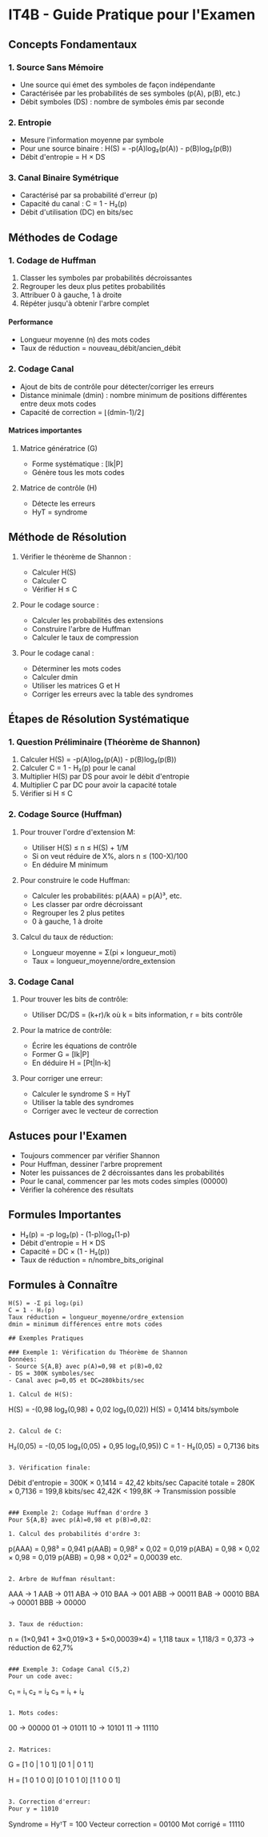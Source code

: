 # IT4B - Guide Pratique pour l'Examen

## Concepts Fondamentaux

### 1. Source Sans Mémoire
- Une source qui émet des symboles de façon indépendante
- Caractérisée par les probabilités de ses symboles (p(A), p(B), etc.)
- Débit symboles (DS) : nombre de symboles émis par seconde

### 2. Entropie
- Mesure l'information moyenne par symbole
- Pour une source binaire : H(S) = -p(A)log₂(p(A)) - p(B)log₂(p(B))
- Débit d'entropie = H × DS

### 3. Canal Binaire Symétrique
- Caractérisé par sa probabilité d'erreur (p)
- Capacité du canal : C = 1 - H₂(p)
- Débit d'utilisation (DC) en bits/sec

## Méthodes de Codage

### 1. Codage de Huffman
1. Classer les symboles par probabilités décroissantes
2. Regrouper les deux plus petites probabilités
3. Attribuer 0 à gauche, 1 à droite
4. Répéter jusqu'à obtenir l'arbre complet

#### Performance
- Longueur moyenne (n) des mots codes
- Taux de réduction = nouveau_débit/ancien_débit

### 2. Codage Canal
- Ajout de bits de contrôle pour détecter/corriger les erreurs
- Distance minimale (dmin) : nombre minimum de positions différentes entre deux mots codes
- Capacité de correction = ⌊(dmin-1)/2⌋

#### Matrices importantes
1. Matrice génératrice (G)
   - Forme systématique : [Ik|P]
   - Génère tous les mots codes

2. Matrice de contrôle (H)
   - Détecte les erreurs
   - HyT = syndrome

## Méthode de Résolution

1. Vérifier le théorème de Shannon :
   - Calculer H(S)
   - Calculer C
   - Vérifier H ≤ C

2. Pour le codage source :
   - Calculer les probabilités des extensions
   - Construire l'arbre de Huffman
   - Calculer le taux de compression

3. Pour le codage canal :
   - Déterminer les mots codes
   - Calculer dmin
   - Utiliser les matrices G et H
   - Corriger les erreurs avec la table des syndromes

## Étapes de Résolution Systématique

### 1. Question Préliminaire (Théorème de Shannon)
1. Calculer H(S) = -p(A)log₂(p(A)) - p(B)log₂(p(B))
2. Calculer C = 1 - H₂(p) pour le canal
3. Multiplier H(S) par DS pour avoir le débit d'entropie
4. Multiplier C par DC pour avoir la capacité totale
5. Vérifier si H ≤ C

### 2. Codage Source (Huffman)
1. Pour trouver l'ordre d'extension M:
   - Utiliser H(S) ≤ n ≤ H(S) + 1/M
   - Si on veut réduire de X%, alors n ≤ (100-X)/100
   - En déduire M minimum

2. Pour construire le code Huffman:
   - Calculer les probabilités: p(AAA) = p(A)³, etc.
   - Les classer par ordre décroissant
   - Regrouper les 2 plus petites
   - 0 à gauche, 1 à droite

3. Calcul du taux de réduction:
   - Longueur moyenne = Σ(pi × longueur_moti)
   - Taux = longueur_moyenne/ordre_extension

### 3. Codage Canal
1. Pour trouver les bits de contrôle:
   - Utiliser DC/DS = (k+r)/k
   où k = bits information, r = bits contrôle

2. Pour la matrice de contrôle:
   - Écrire les équations de contrôle
   - Former G = [Ik|P]
   - En déduire H = [Pt|In-k]

3. Pour corriger une erreur:
   - Calculer le syndrome S = HyT
   - Utiliser la table des syndromes
   - Corriger avec le vecteur de correction

## Astuces pour l'Examen
- Toujours commencer par vérifier Shannon
- Pour Huffman, dessiner l'arbre proprement
- Noter les puissances de 2 décroissantes dans les probabilités
- Pour le canal, commencer par les mots codes simples (00000)
- Vérifier la cohérence des résultats

## Formules Importantes

- H₂(p) = -p log₂(p) - (1-p)log₂(1-p)
- Débit d'entropie = H × DS
- Capacité = DC × (1 - H₂(p))
- Taux de réduction = n/nombre_bits_original

## Formules à Connaître
```
H(S) = -Σ pi log₂(pi)
C = 1 - H₂(p)
Taux réduction = longueur_moyenne/ordre_extension
dmin = minimum différences entre mots codes

## Exemples Pratiques

### Exemple 1: Vérification du Théorème de Shannon
Données:
- Source S{A,B} avec p(A)=0,98 et p(B)=0,02
- DS = 300K symboles/sec
- Canal avec p=0,05 et DC=280kbits/sec

1. Calcul de H(S):
   ```
   H(S) = -(0,98 log₂(0,98) + 0,02 log₂(0,02))
   H(S) = 0,1414 bits/symbole
   ```

2. Calcul de C:
   ```
   H₂(0,05) = -(0,05 log₂(0,05) + 0,95 log₂(0,95))
   C = 1 - H₂(0,05) = 0,7136 bits
   ```

3. Vérification finale:
   ```
   Débit d'entropie = 300K × 0,1414 = 42,42 kbits/sec
   Capacité totale = 280K × 0,7136 = 199,8 kbits/sec
   42,42K < 199,8K → Transmission possible
   ```

### Exemple 2: Codage Huffman d'ordre 3
Pour S{A,B} avec p(A)=0,98 et p(B)=0,02:

1. Calcul des probabilités d'ordre 3:
   ```
   p(AAA) = 0,98³ = 0,941
   p(AAB) = 0,98² × 0,02 = 0,019
   p(ABA) = 0,98 × 0,02 × 0,98 = 0,019
   p(ABB) = 0,98 × 0,02² = 0,00039
   etc.
   ```

2. Arbre de Huffman résultant:
   ```
   AAA → 1
   AAB → 011
   ABA → 010
   BAA → 001
   ABB → 00011
   BAB → 00010
   BBA → 00001
   BBB → 00000
   ```

3. Taux de réduction:
   ```
   n = (1×0,941 + 3×0,019×3 + 5×0,00039×4) = 1,118
   taux = 1,118/3 = 0,373 → réduction de 62,7%
   ```

### Exemple 3: Codage Canal C(5,2)
Pour un code avec:
```
c₁ = i₁
c₂ = i₂
c₃ = i₁ + i₂
```

1. Mots codes:
   ```
   00 → 00000
   01 → 01011
   10 → 10101
   11 → 11110
   ```

2. Matrices:
   ```
   G = [1 0 | 1 0 1]
       [0 1 | 0 1 1]

   H = [1 0 1 0 0]
       [0 1 0 1 0]
       [1 1 0 0 1]
   ```

3. Correction d'erreur:
   Pour y = 11010
   ```
   Syndrome = HyᵀT = 100
   Vecteur correction = 00100
   Mot corrigé = 11110
   ```
